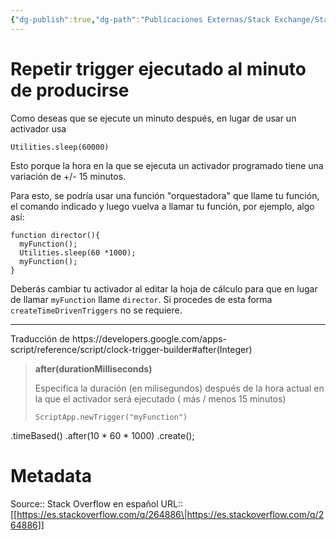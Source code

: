 ```yaml
---
{"dg-publish":true,"dg-path":"Publicaciones Externas/Stack Exchange/Stack Overflow en español/es.stackoverflow.com-264886.md","permalink":"/publicaciones-externas/stack-exchange/stack-overflow-en-espanol/es-stackoverflow-com-264886/","title":"Repetir trigger ejecutado al minuto de producirse","hide":true,"noteIcon":"default","created":"2024-04-03T12:49:10.355-06:00","updated":"2024-04-05T16:43:55.356-06:00"}
---
```


# Repetir trigger ejecutado al minuto de producirse

Como deseas que se ejecute un minuto después, en lugar de usar un activador usa

    Utilities.sleep(60000)

Esto porque la hora en la que se ejecuta un activador programado tiene una variación de +/- 15 minutos.

Para esto, se podría usar una función "orquestadora" que llame tu función, el comando indicado y luego vuelva a llamar tu función, por ejemplo, algo así:

    function director(){
      myFunction();
      Utilities.sleep(60 *1000);
      myFunction();
    }

Deberás cambiar tu activador al editar la hoja de cálculo para que en lugar de llamar `myFunction` llame `director`. Si procedes de esta forma `createTimeDrivenTriggers` no se requiere.

<hr>
Traducción de https://developers.google.com/apps-script/reference/script/clock-trigger-builder#after(Integer)

>**after(durationMilliseconds)**
>
>Especifica la duración (en milisegundos) después de la hora actual en la que el activador será ejecutado ( más / menos 15 minutos)
>
>````// Creates a trigger that will run 10 minutes later
>ScriptApp.newTrigger("myFunction")
  .timeBased()
  .after(10 * 60 * 1000)
  .create();


# Metadata
Source:: Stack Overflow en español
URL:: [[https://es.stackoverflow.com/q/264886\|https://es.stackoverflow.com/q/264886]]

